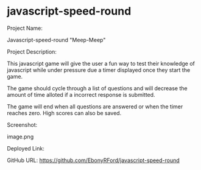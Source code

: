 # javascript-speed-round

Project Name:

Javascript-speed-round
"Meep-Meep"

Project Description:

This javascript game will give the user a fun way to test their knowledge of javascript while under pressure due a timer displayed once they start the game.

The game should cycle through a list of questions and will decrease the amount of time alloted if a incorrect response is submitted. 

The game will end when all questions are answered or when the timer reaches zero. High scores can also be saved. 

Screenshot:

image.png


Deployed Link:

GitHub URL: https://github.com/EbonyRFord/javascript-speed-round

